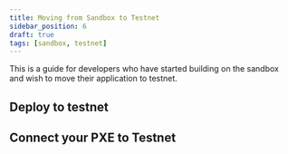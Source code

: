 ```yaml
---
title: Moving from Sandbox to Testnet
sidebar_position: 6
draft: true
tags: [sandbox, testnet]
---
```


This is a guide for developers who have started building on the sandbox and wish to move their application to testnet.

## Deploy to testnet

## Connect your PXE to Testnet